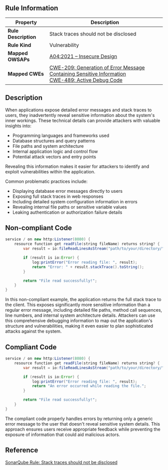 ## Rule Information

| Property | Description |
|---------|-------------|
| **Rule Description** | Stack traces should not be disclosed |
| **Rule Kind** | Vulnerability |
| **Mapped OWSAPs** | [A04:2021 – Insecure Design](https://owasp.org/Top10/A01_2021-Broken_Access_Control/) |
| **Mapped CWEs** | [CWE-209: Generation of Error Message Containing Sensitive Information](https://cwe.mitre.org/data/definitions/209.html)<br>[CWE-489: Active Debug Code](https://cwe.mitre.org/data/definitions/489.html) |

## Description

When applications expose detailed error messages and stack traces to users, they inadvertently reveal sensitive information about the system's inner workings. These technical details can provide attackers with valuable insights into:

- Programming languages and frameworks used
- Database structures and query patterns
- File paths and system architecture
- Internal application logic and control flow
- Potential attack vectors and entry points

Revealing this information makes it easier for attackers to identify and exploit vulnerabilities within the application.

Common problematic practices include:

- Displaying database error messages directly to users
- Exposing full stack traces in web responses
- Including detailed system configuration information in errors
- Revealing internal file paths or sensitive variable values
- Leaking authentication or authorization failure details

## Non-compliant Code

```java
service / on new http:Listener(8080) {
    resource function get readFile(string fileName) returns string? {
        var result = io:fileReadLinesAsStream("path/to/your/directory/" + fileName);

        if (result is io:Error) {
            log:printError("Error reading file: ", result);
            return "Error: " + result.stackTrace().toString();
        }

        return "File read successfully!";
    }
}
```

In this non-compliant example, the application returns the full stack trace to the client. This exposes significantly more sensitive information than a regular error message, including detailed file paths, method call sequences, line numbers, and internal system architecture details. Attackers can use this comprehensive debugging information to map out the application's structure and vulnerabilities, making it even easier to plan sophisticated attacks against the system.

## Compliant Code

```java
service / on new http:Listener(8080) {
    resource function get readFile(string fileName) returns string? {
        var result = io:fileReadLinesAsStream("path/to/your/directory/" + fileName);

        if (result is io:Error) {
            log:printError("Error reading file: ", result);
            return "An error occurred while reading the file.";
        }

        return "File read successfully!";
    }
}
```

The compliant code properly handles errors by returning only a generic error message to the user that doesn't reveal sensitive system details. This approach ensures users receive appropriate feedback while preventing the exposure of information that could aid malicious actors.

## Reference

[SonarQube Rule: Stack traces should not be disclosed](https://rules.sonarsource.com/python/RSPEC-6776/)
